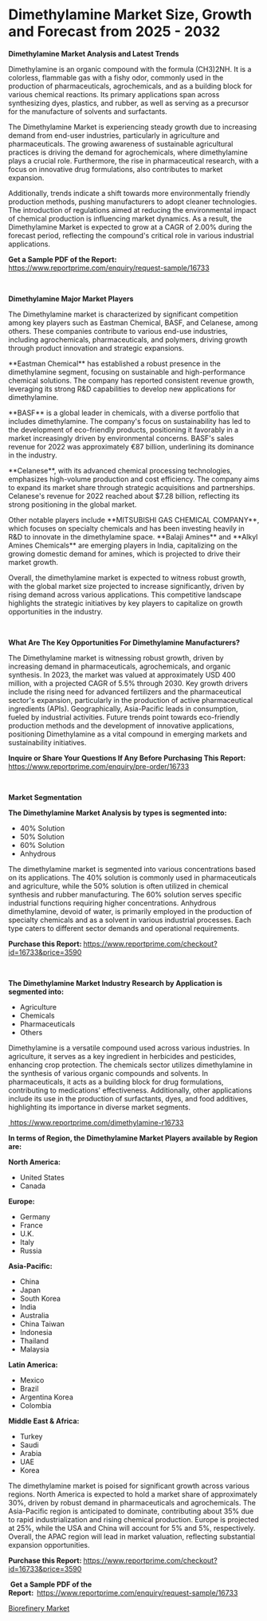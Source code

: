 <p><h1>Dimethylamine Market Size, Growth and Forecast from 2025 - 2032</h1></p><p><strong>Dimethylamine Market Analysis and Latest Trends</strong></p>
<p><p>Dimethylamine is an organic compound with the formula (CH3)2NH. It is a colorless, flammable gas with a fishy odor, commonly used in the production of pharmaceuticals, agrochemicals, and as a building block for various chemical reactions. Its primary applications span across synthesizing dyes, plastics, and rubber, as well as serving as a precursor for the manufacture of solvents and surfactants.</p><p>The Dimethylamine Market is experiencing steady growth due to increasing demand from end-user industries, particularly in agriculture and pharmaceuticals. The growing awareness of sustainable agricultural practices is driving the demand for agrochemicals, where dimethylamine plays a crucial role. Furthermore, the rise in pharmaceutical research, with a focus on innovative drug formulations, also contributes to market expansion.</p><p>Additionally, trends indicate a shift towards more environmentally friendly production methods, pushing manufacturers to adopt cleaner technologies. The introduction of regulations aimed at reducing the environmental impact of chemical production is influencing market dynamics. As a result, the Dimethylamine Market is expected to grow at a CAGR of 2.00% during the forecast period, reflecting the compound's critical role in various industrial applications.</p></p>
<p><strong>Get a Sample PDF of the Report:&nbsp;</strong> <a href="https://www.reportprime.com/enquiry/request-sample/16733?utm_campaign=2853&utm_medium=2&utm_source=Github&utm_content=ia&utm_term=18032025&utm_id=dimethylamine">https://www.reportprime.com/enquiry/request-sample/16733</a></p>
<p>&nbsp;</p>
<p><strong>Dimethylamine Major Market Players</strong></p>
<p><p>The Dimethylamine market is characterized by significant competition among key players such as Eastman Chemical, BASF, and Celanese, among others. These companies contribute to various end-use industries, including agrochemicals, pharmaceuticals, and polymers, driving growth through product innovation and strategic expansions.</p><p>**Eastman Chemical** has established a robust presence in the dimethylamine segment, focusing on sustainable and high-performance chemical solutions. The company has reported consistent revenue growth, leveraging its strong R&D capabilities to develop new applications for dimethylamine.</p><p>**BASF** is a global leader in chemicals, with a diverse portfolio that includes dimethylamine. The company's focus on sustainability has led to the development of eco-friendly products, positioning it favorably in a market increasingly driven by environmental concerns. BASF's sales revenue for 2022 was approximately €87 billion, underlining its dominance in the industry.</p><p>**Celanese**, with its advanced chemical processing technologies, emphasizes high-volume production and cost efficiency. The company aims to expand its market share through strategic acquisitions and partnerships. Celanese's revenue for 2022 reached about $7.28 billion, reflecting its strong positioning in the global market.</p><p>Other notable players include **MITSUBISHI GAS CHEMICAL COMPANY**, which focuses on specialty chemicals and has been investing heavily in R&D to innovate in the dimethylamine space. **Balaji Amines** and **Alkyl Amines Chemicals** are emerging players in India, capitalizing on the growing domestic demand for amines, which is projected to drive their market growth.</p><p>Overall, the dimethylamine market is expected to witness robust growth, with the global market size projected to increase significantly, driven by rising demand across various applications. This competitive landscape highlights the strategic initiatives by key players to capitalize on growth opportunities in the industry.</p></p>
<p>&nbsp;</p>
<p><strong>What Are The Key Opportunities For Dimethylamine Manufacturers?</strong></p>
<p><p>The Dimethylamine market is witnessing robust growth, driven by increasing demand in pharmaceuticals, agrochemicals, and organic synthesis. In 2023, the market was valued at approximately USD 400 million, with a projected CAGR of 5.5% through 2030. Key growth drivers include the rising need for advanced fertilizers and the pharmaceutical sector's expansion, particularly in the production of active pharmaceutical ingredients (APIs). Geographically, Asia-Pacific leads in consumption, fueled by industrial activities. Future trends point towards eco-friendly production methods and the development of innovative applications, positioning Dimethylamine as a vital compound in emerging markets and sustainability initiatives.</p></p>
<p><strong>Inquire or Share Your Questions If Any Before Purchasing This Report:</strong> <a href="https://www.reportprime.com/enquiry/pre-order/16733?utm_campaign=2853&utm_medium=2&utm_source=Github&utm_content=ia&utm_term=18032025&utm_id=dimethylamine">https://www.reportprime.com/enquiry/pre-order/16733</a></p>
<p>&nbsp;</p>
<p><strong>Market Segmentation</strong></p>
<p><strong>The Dimethylamine Market Analysis by types is segmented into:</strong></p>
<p><ul><li>40% Solution</li><li>50% Solution</li><li>60% Solution</li><li>Anhydrous</li></ul></p>
<p><p>The dimethylamine market is segmented into various concentrations based on its applications. The 40% solution is commonly used in pharmaceuticals and agriculture, while the 50% solution is often utilized in chemical synthesis and rubber manufacturing. The 60% solution serves specific industrial functions requiring higher concentrations. Anhydrous dimethylamine, devoid of water, is primarily employed in the production of specialty chemicals and as a solvent in various industrial processes. Each type caters to different sector demands and operational requirements.</p></p>
<p><strong>Purchase this Report:&nbsp;</strong><a href="https://www.reportprime.com/checkout?id=16733&price=3590&utm_campaign=2853&utm_medium=2&utm_source=Github&utm_content=ia&utm_term=18032025&utm_id=dimethylamine">https://www.reportprime.com/checkout?id=16733&price=3590</a></p>
<p>&nbsp;</p>
<p><strong>The Dimethylamine Market Industry Research by Application is segmented into:</strong></p>
<p><ul><li>Agriculture</li><li>Chemicals</li><li>Pharmaceuticals</li><li>Others</li></ul></p>
<p><p>Dimethylamine is a versatile compound used across various industries. In agriculture, it serves as a key ingredient in herbicides and pesticides, enhancing crop protection. The chemicals sector utilizes dimethylamine in the synthesis of various organic compounds and solvents. In pharmaceuticals, it acts as a building block for drug formulations, contributing to medications' effectiveness. Additionally, other applications include its use in the production of surfactants, dyes, and food additives, highlighting its importance in diverse market segments.</p></p>
<p><a href="https://www.reportprime.com/dimethylamine-r16733?utm_campaign=2853&utm_medium=2&utm_source=Github&utm_content=ia&utm_term=18032025&utm_id=dimethylamine">&nbsp;https://www.reportprime.com/dimethylamine-r16733</a></p>
<p><strong>In terms of Region, the Dimethylamine Market Players available by Region are:</strong></p>
<p>
    <p> <strong> North America: </strong>
        <ul>
            <li>United States</li>
            <li>Canada</li>
        </ul>
        </p> 
    <p> <strong> Europe: </strong>
        <ul>
            <li>Germany</li>
            <li>France</li>
            <li>U.K.</li>
            <li>Italy</li>
            <li>Russia</li>
        </ul>
        </p> 
    <p> <strong> Asia-Pacific: </strong>
        <ul>
            <li>China</li>
            <li>Japan</li>
            <li>South Korea</li>
            <li>India</li>
            <li>Australia</li>
            <li>China Taiwan</li>
            <li>Indonesia</li>
            <li>Thailand</li>
            <li>Malaysia</li>
        </ul>
        </p> 
    <p> <strong> Latin America: </strong>
        <ul>
            <li>Mexico</li>
            <li>Brazil</li>
            <li>Argentina Korea</li>
            <li>Colombia</li>
        </ul>
        </p> 
    <p> <strong> Middle East & Africa: </strong>
        <ul>
            <li>Turkey</li>
            <li>Saudi</li>
            <li>Arabia</li>
            <li>UAE</li>
            <li>Korea</li>
        </ul>
    </p>
    </p>
<p><p>The dimethylamine market is poised for significant growth across various regions. North America is expected to hold a market share of approximately 30%, driven by robust demand in pharmaceuticals and agrochemicals. The Asia-Pacific region is anticipated to dominate, contributing about 35% due to rapid industrialization and rising chemical production. Europe is projected at 25%, while the USA and China will account for 5% and 5%, respectively. Overall, the APAC region will lead in market valuation, reflecting substantial expansion opportunities.</p></p>
<p><strong>Purchase this Report: </strong><a href="https://www.reportprime.com/checkout?id=16733&price=3590&utm_campaign=2853&utm_medium=2&utm_source=Github&utm_content=ia&utm_term=18032025&utm_id=dimethylamine">https://www.reportprime.com/checkout?id=16733&price=3590</a></p>
<p>&nbsp;<strong>Get a Sample PDF of the Report:&nbsp;&nbsp;</strong><a href="https://www.reportprime.com/enquiry/request-sample/16733?utm_campaign=2853&utm_medium=2&utm_source=Github&utm_content=ia&utm_term=18032025&utm_id=dimethylamine">https://www.reportprime.com/enquiry/request-sample/16733</a></p>
<p><strong></strong></p>
<p><p><a href="https://github.com/penglatilles/Market-Research-Report-List-1/blob/main/biorefinery-market.md?utm_campaign=2853&utm_medium=2&utm_source=Github&utm_content=ia&utm_term=18032025&utm_id=dimethylamine">Biorefinery Market</a></p></p>